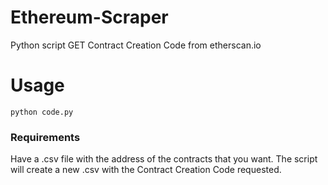 # Ethereum-Scraper
Python script GET Contract Creation Code from etherscan.io

# Usage

```
python code.py
  ```

### Requirements

Have a .csv file with the address of the contracts that you want. The script will create a new .csv with the Contract Creation Code requested.
